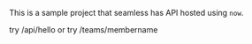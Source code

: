 This is a sample project that seamless has API hosted using `now`.

try /api/hello
or try /teams/membername
